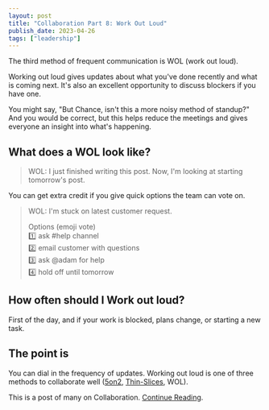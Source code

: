 ```yaml
---
layout: post
title: "Collaboration Part 8: Work Out Loud"
publish_date: 2023-04-26
tags: ["leadership"]
---
```


The third method of frequent communication is WOL (work out loud).

Working out loud gives updates about what you've done recently and what is coming next. It's also an excellent opportunity to discuss blockers if you have one.

You might say, "But Chance, isn't this a more noisy method of standup?" And you would be correct, but this helps reduce the meetings and gives everyone an insight into what's happening.

## What does a WOL look like?

> WOL: I just finished writing this post. Now, I'm looking at starting tomorrow's post.

You can get extra credit if you give quick options the team can vote on.

> WOL: I'm stuck on latest customer request.
>
> Options (emoji vote) </br>
> 1️⃣ ask #help channel </br>
> 2️⃣ email customer with questions </br>
> 3️⃣ ask @adam for help </br>
> 4️⃣ hold off until tomorrow </br>

## How often should I Work out loud?

First of the day, and if your work is blocked, plans change, or starting a new task.

## The point is

You can dial in the frequency of updates. Working out loud is one of three methods to collaborate well ([5on2](/communicate-for-5-minutes), [Thin-Slices](/thin-slices), WOL).

This is a post of many on Collaboration. [Continue Reading](/collaborative-superpowers).

